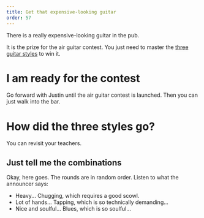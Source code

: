 ```yaml
---
title: Get that expensive-looking guitar
order: 57
---
```


There is a really expensive-looking guitar in the pub.

It is the prize for the air guitar contest. You just need to master the [three guitar styles](guitar-styles/index.md) to win it.

# I am ready for the contest
Go forward with Justin until the air guitar contest is launched. Then you can just walk into the bar.

# How did the three styles go?
You can revisit your teachers.

## Just tell me the combinations
Okay, here goes. The rounds are in random order. Listen to what the announcer says:
 - Heavy... Chugging, which requires a good scowl.
 - Lot of hands... Tapping, which is so technically demanding...
 - Nice and soulful... Blues, which is so soulful...
